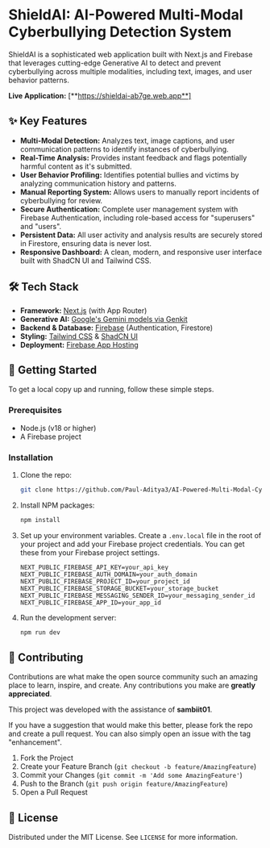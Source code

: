 # ShieldAI: AI-Powered Multi-Modal Cyberbullying Detection System

ShieldAI is a sophisticated web application built with Next.js and Firebase that leverages cutting-edge Generative AI to detect and prevent cyberbullying across multiple modalities, including text, images, and user behavior patterns.

**Live Application:** [**https://shieldai-ab7ge.web.app**]

 

## ✨ Key Features

- **Multi-Modal Detection:** Analyzes text, image captions, and user communication patterns to identify instances of cyberbullying.
- **Real-Time Analysis:** Provides instant feedback and flags potentially harmful content as it's submitted.
- **User Behavior Profiling:** Identifies potential bullies and victims by analyzing communication history and patterns.
- **Manual Reporting System:** Allows users to manually report incidents of cyberbullying for review.
- **Secure Authentication:** Complete user management system with Firebase Authentication, including role-based access for "superusers" and "users".
- **Persistent Data:** All user activity and analysis results are securely stored in Firestore, ensuring data is never lost.
- **Responsive Dashboard:** A clean, modern, and responsive user interface built with ShadCN UI and Tailwind CSS.

## 🛠️ Tech Stack

- **Framework:** [Next.js](https://nextjs.org/) (with App Router)
- **Generative AI:** [Google's Gemini models via Genkit](https://firebase.google.com/docs/genkit)
- **Backend & Database:** [Firebase](https://firebase.google.com/) (Authentication, Firestore)
- **Styling:** [Tailwind CSS](https://tailwindcss.com/) & [ShadCN UI](https://ui.shadcn.com/)
- **Deployment:** [Firebase App Hosting](https://firebase.google.com/docs/app-hosting)

## 🚀 Getting Started

To get a local copy up and running, follow these simple steps.

### Prerequisites

- Node.js (v18 or higher)
- A Firebase project

### Installation

1.  Clone the repo:
    ```sh
    git clone https://github.com/Paul-Aditya3/AI-Powered-Multi-Modal-Cyberbullying-Detection-and-Prevention-System-for-Social-Media.git
    ```
2.  Install NPM packages:
    ```sh
    npm install
    ```
3.  Set up your environment variables. Create a `.env.local` file in the root of your project and add your Firebase project credentials. You can get these from your Firebase project settings.
    ```
    NEXT_PUBLIC_FIREBASE_API_KEY=your_api_key
    NEXT_PUBLIC_FIREBASE_AUTH_DOMAIN=your_auth_domain
    NEXT_PUBLIC_FIREBASE_PROJECT_ID=your_project_id
    NEXT_PUBLIC_FIREBASE_STORAGE_BUCKET=your_storage_bucket
    NEXT_PUBLIC_FIREBASE_MESSAGING_SENDER_ID=your_messaging_sender_id
    NEXT_PUBLIC_FIREBASE_APP_ID=your_app_id
    ```
4.  Run the development server:
    ```sh
    npm run dev
    ```

## 🤝 Contributing

Contributions are what make the open source community such an amazing place to learn, inspire, and create. Any contributions you make are **greatly appreciated**.

This project was developed with the assistance of **sambiit01**.

If you have a suggestion that would make this better, please fork the repo and create a pull request. You can also simply open an issue with the tag "enhancement".

1.  Fork the Project
2.  Create your Feature Branch (`git checkout -b feature/AmazingFeature`)
3.  Commit your Changes (`git commit -m 'Add some AmazingFeature'`)
4.  Push to the Branch (`git push origin feature/AmazingFeature`)
5.  Open a Pull Request

## 📄 License

Distributed under the MIT License. See `LICENSE` for more information.
